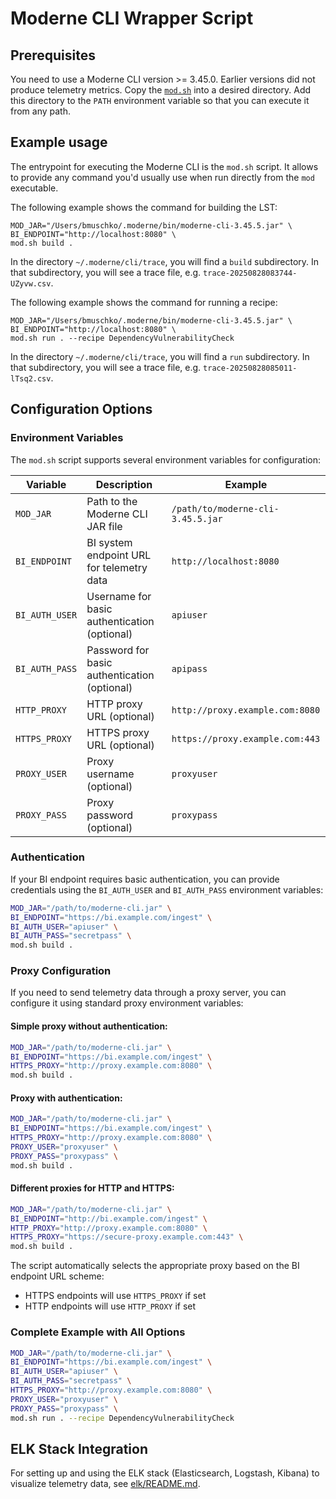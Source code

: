 # Moderne CLI Wrapper Script

## Prerequisites

You need to use a Moderne CLI version >= 3.45.0. Earlier versions did not produce telemetry metrics. Copy the [`mod.sh`](./mod.sh) into a desired directory. Add this directory to the `PATH` environment variable so that you can execute it from any path.

## Example usage

The entrypoint for executing the Moderne CLI is the `mod.sh` script. It allows to provide any command you'd usually use when run directly from the `mod` executable.

The following example shows the command for building the LST:

```
MOD_JAR="/Users/bmuschko/.moderne/bin/moderne-cli-3.45.5.jar" \
BI_ENDPOINT="http://localhost:8080" \
mod.sh build .
```

In the directory `~/.moderne/cli/trace`, you will find a `build` subdirectory. In that subdirectory, you will see a trace file, e.g. `trace-20250828083744-UZyvw.csv`.

The following example shows the command for running a recipe:

```
MOD_JAR="/Users/bmuschko/.moderne/bin/moderne-cli-3.45.5.jar" \
BI_ENDPOINT="http://localhost:8080" \
mod.sh run . --recipe DependencyVulnerabilityCheck
```

In the directory `~/.moderne/cli/trace`, you will find a `run` subdirectory. In that subdirectory, you will see a trace file, e.g. `trace-20250828085011-lTsq2.csv`.

## Configuration Options

### Environment Variables

The `mod.sh` script supports several environment variables for configuration:

| Variable | Description | Example |
|----------|-------------|---------|
| `MOD_JAR` | Path to the Moderne CLI JAR file | `/path/to/moderne-cli-3.45.5.jar` |
| `BI_ENDPOINT` | BI system endpoint URL for telemetry data | `http://localhost:8080` |
| `BI_AUTH_USER` | Username for basic authentication (optional) | `apiuser` |
| `BI_AUTH_PASS` | Password for basic authentication (optional) | `apipass` |
| `HTTP_PROXY` | HTTP proxy URL (optional) | `http://proxy.example.com:8080` |
| `HTTPS_PROXY` | HTTPS proxy URL (optional) | `https://proxy.example.com:443` |
| `PROXY_USER` | Proxy username (optional) | `proxyuser` |
| `PROXY_PASS` | Proxy password (optional) | `proxypass` |

### Authentication

If your BI endpoint requires basic authentication, you can provide credentials using the `BI_AUTH_USER` and `BI_AUTH_PASS` environment variables:

```bash
MOD_JAR="/path/to/moderne-cli.jar" \
BI_ENDPOINT="https://bi.example.com/ingest" \
BI_AUTH_USER="apiuser" \
BI_AUTH_PASS="secretpass" \
mod.sh build .
```

### Proxy Configuration

If you need to send telemetry data through a proxy server, you can configure it using standard proxy environment variables:

#### Simple proxy without authentication:
```bash
MOD_JAR="/path/to/moderne-cli.jar" \
BI_ENDPOINT="https://bi.example.com/ingest" \
HTTPS_PROXY="http://proxy.example.com:8080" \
mod.sh build .
```

#### Proxy with authentication:
```bash
MOD_JAR="/path/to/moderne-cli.jar" \
BI_ENDPOINT="https://bi.example.com/ingest" \
HTTPS_PROXY="http://proxy.example.com:8080" \
PROXY_USER="proxyuser" \
PROXY_PASS="proxypass" \
mod.sh build .
```

#### Different proxies for HTTP and HTTPS:
```bash
MOD_JAR="/path/to/moderne-cli.jar" \
BI_ENDPOINT="http://bi.example.com/ingest" \
HTTP_PROXY="http://proxy.example.com:8080" \
HTTPS_PROXY="https://secure-proxy.example.com:443" \
mod.sh build .
```

The script automatically selects the appropriate proxy based on the BI endpoint URL scheme:
- HTTPS endpoints will use `HTTPS_PROXY` if set
- HTTP endpoints will use `HTTP_PROXY` if set

### Complete Example with All Options

```bash
MOD_JAR="/path/to/moderne-cli.jar" \
BI_ENDPOINT="https://bi.example.com/ingest" \
BI_AUTH_USER="apiuser" \
BI_AUTH_PASS="secretpass" \
HTTPS_PROXY="http://proxy.example.com:8080" \
PROXY_USER="proxyuser" \
PROXY_PASS="proxypass" \
mod.sh run . --recipe DependencyVulnerabilityCheck
```

## ELK Stack Integration

For setting up and using the ELK stack (Elasticsearch, Logstash, Kibana) to visualize telemetry data, see [elk/README.md](./elk/README.md).